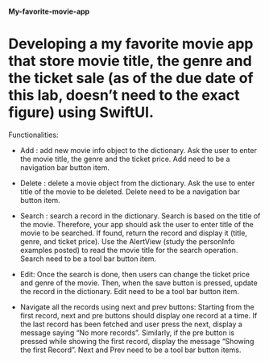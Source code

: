 #### My-favorite-movie-app
# Developing  a  my  favorite  movie  app  that  store  movie  title, the genre and the ticket sale (as of the due date of this lab, doesn’t need to the exact figure) using SwiftUI. 
Functionalities: 
+ Add : add new movie info object to the dictionary. Ask the user to enter the movie 
  title, the genre and the ticket price. Add need to be a navigation bar button item. 
 
+ Delete : delete a movie object from the dictionary. Ask the use to enter title of the 
  movie to be deleted. Delete need to be a navigation bar button item. 
 
+ Search : search a record in the dictionary. Search is based on the title of the movie. 
  Therefore, your app should ask the user to enter title of the movie to be searched. 
  If  found,  return  the  record  and  display  it  (title,  genre,  and  ticket  price).  Use  the 
  AlertView (study the personInfo examples posted) to read the movie title for the 
  search operation. Search need to be a tool bar button item. 
 
+ Edit: Once the search is done, then users can change the ticket price and genre of 
  the  movie.  Then,  when  the  save  button  is  pressed,  update  the  record  in  the 
  dictionary. Edit need to be a tool bar button item. 
 
+ Navigate  all  the  records  using  next  and  prev  buttons:  Starting  from  the  first  record, 
  next  and  pre  buttons  should  display  one  record  at  a  time.  If  the  last  record  has 
  been fetched and user press the next, display a message saying “No more records”. 
  Similarly, if the pre button is pressed while showing the first record, display the 
  message “Showing the first Record”. Next and Prev need to be a tool bar button 
  items. 
